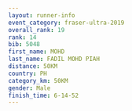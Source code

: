 ```yaml
---
layout: runner-info 
event_category: fraser-ultra-2019 
overall_rank: 19
rank: 14
bib: 5048
first_name: MOHD
last_name: FADIL MOHD PIAH
distance: 50KM
country: PH
category_km: 50KM
gender: Male
finish_time: 6-14-52
---
```

